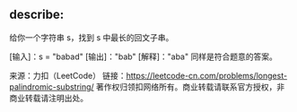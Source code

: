 ## describe:

给你一个字符串 s，找到 s 中最长的回文子串。

[输入]：s = "babad"
[输出]："bab"
[解释]："aba" 同样是符合题意的答案。

来源：力扣（LeetCode）
链接：https://leetcode-cn.com/problems/longest-palindromic-substring/
著作权归领扣网络所有。商业转载请联系官方授权，非商业转载请注明出处。
